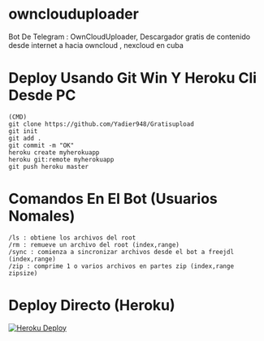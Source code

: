 # ownclouduploader
Bot De Telegram : OwnCloudUploader, Descargador gratis de contenido desde internet a hacia owncloud , nexcloud en cuba

# Deploy Usando Git Win Y Heroku Cli Desde PC
```
(CMD)
git clone https://github.com/Yadier948/Gratisupload
git init
git add .
git commit -m "OK"
heroku create myherokuapp
heroku git:remote myherokuapp
git push heroku master
```

# Comandos En El Bot (Usuarios Nomales)
```/start : Inicar Bot , Te Da La info
/ls : obtiene los archivos del root
/rm : remueve un archivo del root (index,range)
/sync : comienza a sincronizar archivos desde el bot a freejdl (index,range)
/zip : comprime 1 o varios archivos en partes zip (index,range zipsize)
```

# Deploy Directo (Heroku)
[![Heroku Deploy](https://www.herokucdn.com/deploy/button.svg)](https://heroku.com/deploy?template=https://github.com/Yadier948/Gratisupload-)


